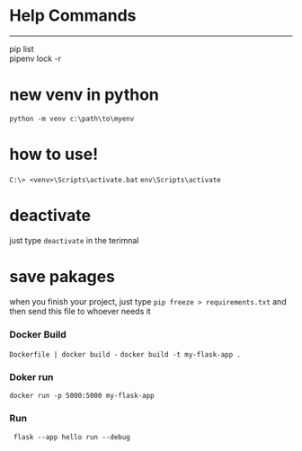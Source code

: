 # Help Commands  

  ---
pip list  
pipenv lock -r

# new venv in python

`python -m venv c:\path\to\myenv`

# how to use!

`C:\> <venv>\Scripts\activate.bat`
`env\Scripts\activate`

# deactivate
just type `deactivate` in the terimnal

# save pakages
when you finish your project, just type
`pip freeze > requirements.txt`
and then send this file to whoever needs it

### Docker Build
`Dockerfile | docker build -`
`docker build -t my-flask-app .`

### Doker run 
`docker run -p 5000:5000 my-flask-app`

### Run 
` flask --app hello run --debug`